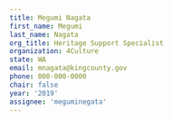```yaml
---
title: Megumi Nagata
first_name: Megumi
last_name: Nagata
org_title: Heritage Support Specialist
organization: 4Culture
state: WA
email: mnagata@kingcounty.gov
phone: 000-000-0000
chair: false
year: '2019'
assignee: 'meguminegata'
---
```

